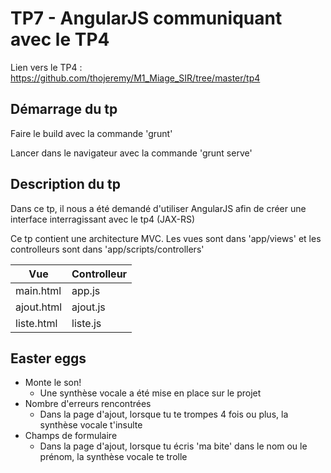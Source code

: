 # TP7 - AngularJS communiquant avec le TP4

Lien vers le TP4 : https://github.com/thojeremy/M1_Miage_SIR/tree/master/tp4

## Démarrage du tp

Faire le build avec la commande 'grunt'

Lancer dans le navigateur avec la commande 'grunt serve'

## Description du tp

Dans ce tp, il nous a été demandé d'utiliser AngularJS afin de créer une interface interragissant avec le tp4 (JAX-RS)

Ce tp contient une architecture MVC. Les vues sont dans 'app/views' et les controlleurs sont dans 'app/scripts/controllers'

Vue  		  | Controlleur
------------- | -------------
main.html  	  | app.js
ajout.html    | ajout.js
liste.html    | liste.js

## Easter eggs

* Monte le son!
	* Une synthèse vocale a été mise en place sur le projet
* Nombre d'erreurs rencontrées
	* Dans la page d'ajout, lorsque tu te trompes 4 fois ou plus, la synthèse vocale t'insulte
* Champs de formulaire
	* Dans la page d'ajout, lorsque tu écris 'ma bite' dans le nom ou le prénom, la synthèse vocale te trolle
